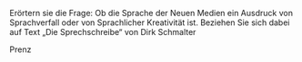 Erörtern sie die Frage:
Ob die Sprache der Neuen Medien ein Ausdruck von Sprachverfall oder von Sprachlicher Kreativität ist. Beziehen Sie sich dabei auf Text „Die Sprechschreibe“ von Dirk Schmalter

Prenz